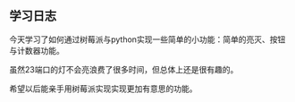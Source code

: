 ## 学习日志

今天学习了如何通过树莓派与python实现一些简单的小功能：简单的亮灭、按钮与计数器功能。

虽然23端口的灯不会亮浪费了很多时间，但总体上还是很有趣的。

希望以后能亲手用树莓派实现实现更加有意思的功能。

